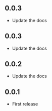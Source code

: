 ## 0.0.3
* Update the docs

## 0.0.3
* Update the docs

## 0.0.2
* Update the docs

## 0.0.1
* First release